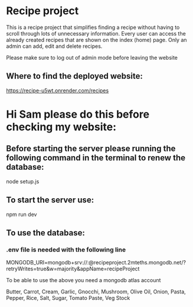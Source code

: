 # Recipe project

This is a recipe project that simplifies finding a recipe without having to scroll through lots of unnecessary information. Every user can access the already created recipes that are shown on the index (home) page. Only an admin can add, edit and delete recipes.

Please make sure to log out of admin mode before leaving the website

## Where to find the deployed website:

https://recipe-u5wt.onrender.com/recipes


# Hi Sam please do this before checking my website:
## Before starting the server please running the following command in the terminal to renew the database:

node setup.js

## To start the server use:

npm run dev

## To use the database:

### .env file is needed with the following line

MONGODB_URI=mongodb+srv://<yourusernamehere>:<yourpasswordhere>@recipeproject.2mteths.mongodb.net/?retryWrites=true&w=majority&appName=recipeProject

To be able to use the above you need a mongodb atlas account



  Butter, Carrot, Cream, Garlic, Gnocchi, Mushroom, Olive Oil, Onion, Pasta, Pepper, Rice, Salt, Sugar, Tomato Paste, Veg Stock



